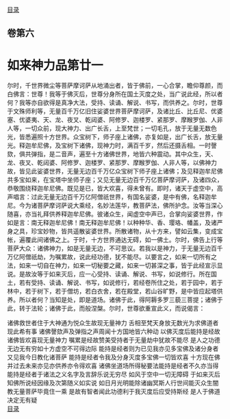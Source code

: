 <div class="menu"><a href="/lotus-sutra/#/table-of-contents">目录</a></div>
<hgroup>
  <h2>卷第六</h2>
  <h1>如来神力品第廿一</h1>
</hgroup>
<p>
  尔时，千世界微尘等菩萨摩诃萨从地涌出者，皆于佛前，一心合掌，瞻仰尊颜，而白佛言：世尊！我等于佛灭后，世尊分身所在国土灭度之处，当广说此经，所以者何？我等亦自欲得是真净大法，受持、读诵、解说、书写，而供养之。尔时，世尊于文殊师利等，无量百千万亿旧住娑婆世界菩萨摩诃萨，及诸比丘、比丘尼、优婆塞、优婆夷、天、龙、夜叉、乾闼婆、阿修罗、迦楼罗、紧那罗、摩睺罗伽、人非人等，一切众前，现大神力、出广长舌，上至梵世；一切毛孔，放于无量无数色光，皆悉遍照十方世界。众宝树下，师子座上诸佛，亦复如是，出广长舌，放无量光。释迦牟尼佛，及宝树下诸佛，现神力时，满百千岁，然后还摄舌相。一时謦欬，俱共弹指，是二音声，遍至十方诸佛世界，地皆六种震动。其中众生，天、龙、夜叉、乾闼婆、阿修罗、迦楼罗、紧那罗、摩睺罗伽、人非人等，以佛神力故，皆见此娑婆世界，无量无边百千万亿众宝树下师子座上诸佛；及见释迦牟尼佛共多宝如来，在宝塔中坐师子座；又见无量无边百千万亿菩萨摩诃萨，及诸四众，恭敬围绕释迦牟尼佛。既见是已，皆大欢喜，得未曾有。即时，诸天于虚空中，高声唱言：过此无量无边百千万亿阿僧祇世界，有国名娑婆，是中有佛，名释迦牟尼。今为诸菩萨摩诃萨说大乘经，名妙法莲华，教菩萨法，佛所护念。汝等当深心随喜，亦当礼拜供养释迦牟尼佛。彼诸众生，闻虚空中声已，合掌向娑婆世界，作如是言：南无释迦牟尼佛！南无释迦牟尼佛！以种种华、香、璎珞、幡盖，及诸严身之具，珍宝妙物，皆共遥散娑婆世界。所散诸物，从十方来，譬如云集，变成宝帐，遍覆此间诸佛之上。于时，十方世界通达无碍，如一佛土。尔时，佛告上行等菩萨大众：诸佛神力，如是无量无边，不可思议。若我以是神力，于无量无边百千万亿阿僧祇劫，为嘱累故，说此经功德，犹不能尽。以要言之，如来一切所有之法，如来一切自在神力，如来一切秘要之藏，如来一切甚深之事，皆于此经宣示显说。是故汝等于如来灭后，应一心受持、读诵、解说、书写，如说修行。所在国土，若有受持、读诵、解说、书写，如说修行，若经卷所住之处，若于园中，若于林中，若于树下，若于僧坊，若白衣舍，若在殿堂，若山谷旷野，是中皆应起塔供养。所以者何？当知是处，即是道场。诸佛于此，得阿耨多罗三藐三菩提；诸佛于此，转于法轮；诸佛于此，而般涅槃。尔时，世尊欲重宣此义，而说偈言：
</p>
<div class="commentary">
  <span>诸佛救世者</span
  ><span>住于大神通</span
  ><span>为悦众生故</span
  ><span>现无量神力</span>
  <span>舌相至梵天</span
  ><span>身放无数光</span
  ><span>为求佛道者</span
  ><span>现此希有事</span>
  <span>诸佛謦欬声</span
  ><span>及弹指之声</span
  ><span>周闻十方国</span
  ><span>地皆六种动</span>
  <span>以佛灭度后</span
  ><span>能持是经故</span
  ><span>诸佛皆欢喜</span
  ><span>现无量神力</span>
  <span>嘱累是经故</span
  ><span>赞美受持者</span
  ><span>于无量劫中</span
  ><span>犹故不能尽</span>
  <span>是人之功德</span
  ><span>无边无有穷</span
  ><span>如十方虚空</span
  ><span>不可得边际</span>
  <span>能持是经者</span
  ><span>则为已见我</span
  ><span>亦见多宝佛</span
  ><span>及诸分身者</span>
  <span>又见我今日</span
  ><span>教化诸菩萨</span>
  <span>能持是经者</span
  ><span>令我及分身</span
  ><span>灭度多宝佛</span
  ><span>一切皆欢喜</span>
  <span>十方现在佛</span
  ><span>并过去未来</span
  ><span>亦见亦供养</span
  ><span>亦令得欢喜</span>
  <span>诸佛坐道场</span
  ><span>所得秘要法</span
  ><span>能持是经者</span
  ><span>不久亦当得</span>
  <span>能持是经者</span
  ><span>于诸法之义</span
  ><span>名字及言辞</span
  ><span>乐说无穷尽</span>
  <span>如风于空中</span
  ><span>一切无障碍</span>
  <span>于如来灭后</span
  ><span>知佛所说经</span
  ><span>因缘及次第</span
  ><span>随义如实说</span>
  <span>如日月光明</span
  ><span>能除诸幽冥</span
  ><span>斯人行世间</span
  ><span>能灭众生闇</span>
  <span>教无量菩萨</span
  ><span>毕竟住一乘</span>
  <span>是故有智者</span
  ><span>闻此功德利</span
  ><span>于我灭度后</span
  ><span>应受持斯经</span>
  <span>是人于佛道</span
  ><span>决定无有疑</span>
</div>
<div class="menu"><a href="/lotus-sutra/#/table-of-contents">目录</a></div>
